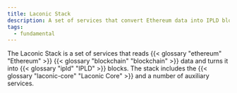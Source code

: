 ```yaml
---
title: Laconic Stack
description: A set of services that convert Ethereum data into IPLD blocks
tags:
  - fundamental
---
```


The Laconic Stack is a set of services that reads {{< glossary "ethereum" "Ethereum" >}} {{< glossary "blockchain" "blockchain" >}} data and turns it into {{< glossary "ipld" "IPLD" >}} blocks. The stack includes the {{< glossary "laconic-core" "Laconic Core" >}} and a number of auxiliary services. 

